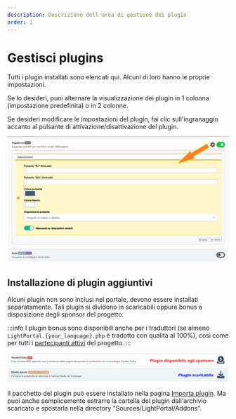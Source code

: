 ```yaml
---
description: Descrizione dell'area di gestione dei plugin
order: 1
---
```


# Gestisci plugins

Tutti i plugin installati sono elencati qui. Alcuni di loro hanno le proprie impostazioni.

Se lo desideri, puoi alternare la visualizzazione dei plugin in 1 colonna (impostazione predefinita) o in 2 colonne.

Se desideri modificare le impostazioni del plugin, fai clic sull'ingranaggio accanto al pulsante di attivazione/disattivazione del plugin.

![Manage plugins](manage_plugins.png)

## Installazione di plugin aggiuntivi

Alcuni plugin non sono inclusi nel portale, devono essere installati separatamente. Tali plugin si dividono in scaricabili oppure bonus a disposizione degli sponsor del progetto.

:::info
I plugin bonus sono disponibili anche per i traduttori (se almeno `LightPortal.{your_language}.php` è tradotto con qualità al 100%), così come per tutti i [partecipanti attivi](../how-to/help-to-project) del progetto.
:::

![Download additional plugins](download_plugins.png)

Il pacchetto del plugin può essere installato nella pagina [Importa plugin](./impex). Ma puoi anche semplicemente estrarre la cartella del plugin dall'archivio scaricato e spostarla nella directory "Sources/LightPortal/Addons".
